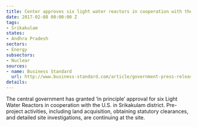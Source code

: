 ```yaml
---
title: Center approves six light water reactors in cooperation with the US
date: 2017-02-08 00:00:00 Z
tags:
- Srikakulam
states:
- Andhra Pradesh
sectors:
- Energy
subsectors:
- Nuclear
sources:
- name: Business Standard
  url: http://www.business-standard.com/article/government-press-release/setting-up-of-nuclear-power-plants-in-andhra-pradesh-117020200827_1.html
details: 
---
```


The central government has granted ‘in principle’ approval for six Light Water Reactors in cooperation with the U.S. in Srikakulam district. Pre-project activities, including land acquisition, obtaining statutory clearances, and detailed site investigations, are continuing at the site.
